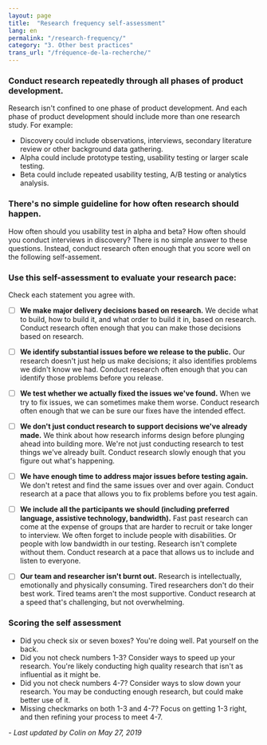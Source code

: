 ```yaml
---
layout: page
title:  "Research frequency self-assessment"
lang: en
permalink: "/research-frequency/"
category: "3. Other best practices"
trans_url: "/fréquence-de-la-recherche/"
---
```

### Conduct research repeatedly through all phases of product development.
Research isn't confined to one phase of product development. And each phase of product development should include more than one research study. For example:
* Discovery could include observations, interviews, secondary literature review or other background data gathering.
* Alpha could include prototype testing, usability testing or larger scale testing.
* Beta could include repeated usability testing, A/B testing or analytics analysis.

### There's no simple guideline for how often research should happen.
How often should you usability test in alpha and beta? How often should you conduct interviews in discovery? There is no simple answer to these questions. Instead, conduct research often enough that you score well on the following self-assement.

### Use this self-assessment to evaluate your research pace:

Check each statement you agree with.

- [ ] **We make major delivery decisions based on research.** We decide what to build, how to build it, and what order to build it in, based on research. Conduct research often enough that you can make those decisions based on research.

- [ ] **We identify substantial issues before we release to the public.** Our research doesn't just help us make decisions; it also identifies problems we didn't know we had. Conduct research often enough that you can identify those problems before you release.

- [ ] **We test whether we actually fixed the issues we've found.** When we try to fix issues, we can sometimes make them worse. Conduct research often enough that we can be sure our fixes have the intended effect.

- [ ] **We don't just conduct research to support decisions we've already made.** We think about how research informs design before plunging ahead into building more. We're not just conducting research to test things we've already built. Conduct research slowly enough that you figure out what's happening.  

- [ ] **We have enough time to address major issues before testing again.** We don't retest and find the same issues over and over again. Conduct research at a pace that allows you to fix problems before you test again.

- [ ] **We include all the participants we should (including preferred language, assistive technology, bandwidth).** Fast past research can come at the expense of groups that are harder to recruit or take longer to interview. We often forget to include people with disabilities. Or people with low bandwidth in our testing. Research isn't complete without them. Conduct research at a pace that allows us to include and listen to everyone.

- [ ] **Our team and researcher isn't burnt out.** Research is intellectually, emotionally and physically consuming. Tired researchers don't do their best work. Tired teams aren't the most supportive. Conduct research at a speed that's challenging, but not overwhelming.

### Scoring the self assessment
* Did you check six or seven boxes? You're doing well. Pat yourself on the back.
* Did you not check numbers 1-3? Consider ways to speed up your research. You're likely conducting high quality research that isn't as influential as it might be.
* Did you not check numbers 4-7? Consider ways to slow down your research. You may be conducting enough research, but could make better use of it.
* Missing checkmarks on both 1-3 and 4-7? Focus on getting 1-3 right, and then refining your process to meet 4-7.

_- Last updated by Colin on May 27, 2019_
